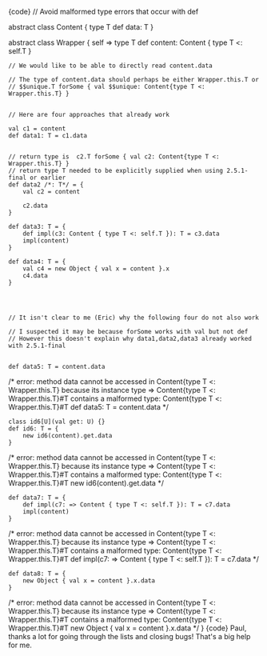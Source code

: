 {code}
// Avoid malformed type errors that occur with def


abstract class Content {
    type T
    def data: T
}

abstract class Wrapper { self =>
    type T
    def content: Content { type T <: self.T }
    
    // We would like to be able to directly read content.data

    // The type of content.data should perhaps be either Wrapper.this.T or
    // $$unique.T forSome { val $$unique: Content{type T <: Wrapper.this.T} }


    // Here are four approaches that already work

    val c1 = content
    def data1: T = c1.data

    
    // return type is  c2.T forSome { val c2: Content{type T <: Wrapper.this.T} }
    // return type T needed to be explicitly supplied when using 2.5.1-final or earlier
    def data2 /*: T*/ = {
        val c2 = content
        
        c2.data
    }

    def data3: T = {
        def impl(c3: Content { type T <: self.T }): T = c3.data
        impl(content)
    }

    def data4: T = {
        val c4 = new Object { val x = content }.x
        c4.data
    }




    // It isn't clear to me (Eric) why the following four do not also work
    
    // I suspected it may be because forSome works with val but not def
    // However this doesn't explain why data1,data2,data3 already worked with 2.5.1-final

    
    def data5: T = content.data
/*
error: method data cannot be accessed in Content{type T <: Wrapper.this.T}
 because its instance type => Content{type T <: Wrapper.this.T}#T 
 contains a malformed type: Content{type T <: Wrapper.this.T}#T
    def data5: T = content.data
*/

    class id6[U](val get: U) {}
    def id6: T = {
        new id6(content).get.data
    }
/*
error: method data cannot be accessed in Content{type T <: Wrapper.this.T}
 because its instance type => Content{type T <: Wrapper.this.T}#T
  contains a malformed type: Content{type T <: Wrapper.this.T}#T
        new id6(content).get.data
*/

    def data7: T = {
        def impl(c7: => Content { type T <: self.T }): T = c7.data
        impl(content)
    }
/*
error: method data cannot be accessed in Content{type T <: Wrapper.this.T}
 because its instance type => Content{type T <: Wrapper.this.T}#T
  contains a malformed type: Content{type T <: Wrapper.this.T}#T
        def impl(c7: => Content { type T <: self.T }): T = c7.data
*/

    def data8: T = {
        new Object { val x = content }.x.data
    }
/*
error: method data cannot be accessed in Content{type T <: Wrapper.this.T}
 because its instance type => Content{type T <: Wrapper.this.T}#T
  contains a malformed type: Content{type T <: Wrapper.this.T}#T
        new Object { val x = content }.x.data
*/
}
{code}
Paul, thanks a lot for going through the lists and closing bugs! That's a big help for me.

